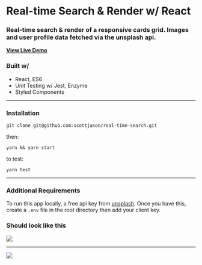 
# Real-time Search & Render w/ React

### Real-time search & render of a responsive cards grid. Images and user profile data fetched via the unsplash api.

[**View Live Demo**](https://react-real-time-search.herokuapp.com/)

### Built w/

- React, ES6
- Unit Testing w/ Jest, Enzyme
- Styled Components
---

### Installation


```
git clone git@github.com:scottjason/real-time-search.git
```
then:

```
yarn && yarn start
```

to test:
```
yarn test 
```

---


### Additional Requirements
To run this app locally, a free api key from [unsplash](https://api.unsplash.com).
Once you have this, create a `.env` file in the root directory then add your client key.

### Should look like this
![
](https://s3-us-west-1.amazonaws.com/sj-portfolio/real-time-search-pic-2.png)

---

![
](https://s3-us-west-1.amazonaws.com/sj-portfolio/real-time-search-pic-1.png)